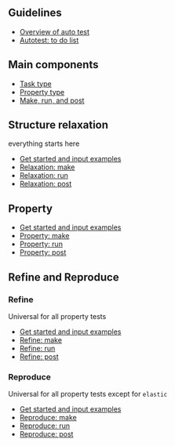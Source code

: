 ## Guidelines
* [Overview of auto test](https://github.com/deepmodeling/dpgen/wiki/Auto-test)
* [Autotest: to do list](https://github.com/deepmodeling/dpgen/wiki/Auto-test:-to-do-list)

## Main components
* [Task type](https://github.com/deepmodeling/dpgen/wiki/Task-type)
* [Property type](https://github.com/deepmodeling/dpgen/wiki/Property-type)
* [Make, run, and post](https://github.com/deepmodeling/dpgen/wiki/Make,-run,-and-post)


## Structure relaxation
everything starts here

* [Get started and input examples](https://github.com/deepmodeling/dpgen/wiki/Relaxation:-get-started-and-input-examples)
* [Relaxation: make](https://github.com/deepmodeling/dpgen/wiki/Relaxation:-make)
* [Relaxation: run](https://github.com/deepmodeling/dpgen/wiki/Relaxation:-run)
* [Relaxation: post](https://github.com/deepmodeling/dpgen/wiki/Relaxation:-post)

## Property

* [Get started and input examples](https://github.com/deepmodeling/dpgen/wiki/Property:-get-started-and-input-examples)
* [Property: make](https://github.com/deepmodeling/dpgen/wiki/Property:-make)
* [Property: run](https://github.com/deepmodeling/dpgen/wiki/Property:-run)
* [Property: post](https://github.com/deepmodeling/dpgen/wiki/Property:-post)

## Refine and Reproduce

### Refine
Universal for all property tests

* [Get started and input examples](https://github.com/deepmodeling/dpgen/wiki/Refine:-get-started-and-input-examples)
* [Refine: make](https://github.com/deepmodeling/dpgen/wiki/Refine:-make)
* [Refine: run](https://github.com/deepmodeling/dpgen/wiki/Refine:-run)
* [Refine: post](https://github.com/deepmodeling/dpgen/wiki/Refine:-post)

### Reproduce
Universal for all property tests except for `elastic`

* [Get started and input examples](https://github.com/deepmodeling/dpgen/wiki/Reproduce:-get-started-and-input-examples)
* [Reproduce: make](https://github.com/deepmodeling/dpgen/wiki/Reproduce:-make)
* [Reproduce: run](https://github.com/deepmodeling/dpgen/wiki/Reproduce:-run)
* [Reproduce: post](https://github.com/deepmodeling/dpgen/wiki/Reproduce:-post)